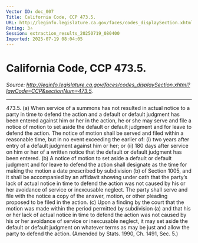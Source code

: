 ```yaml
---
Vector ID: doc_007
Title: California Code, CCP 473.5.
URL: http://leginfo.legislature.ca.gov/faces/codes_displaySection.xhtml?lawCode=CCP&sectionNum=473.5.
Rating: 3⭐
Session: extraction_results_20250719_080400
Imported: 2025-07-19 08:04:05
---
```


# California Code, CCP 473.5.

_Source: http://leginfo.legislature.ca.gov/faces/codes_displaySection.xhtml?lawCode=CCP&sectionNum=473.5._

---

473.5.
(a) When service of a summons has not resulted in actual notice to a party in time to defend the action and a default or default judgment has been entered against him or her in the action, he or she may serve and file a notice of motion to set aside the default or default judgment and for leave to defend the action. The notice of motion shall be served and filed within a reasonable time, but in no event exceeding the earlier of: (i) two years after entry of a default judgment against him or her; or (ii) 180 days after service on him or her of a written notice that the default or default
				judgment has been entered.
(b) A notice of motion to set aside a default or default judgment and for leave to defend the action shall designate as the time for making the motion a date prescribed by subdivision (b) of Section 1005, and it shall be accompanied by an affidavit showing under oath that the party’s lack of actual notice in time to defend the action was not caused by his or her avoidance of service or inexcusable neglect. The party shall serve and file with the notice a copy of the answer, motion, or other pleading proposed to be filed in the action.
(c) Upon a finding by the court that the motion was made within the period permitted by subdivision (a) and that his or her lack of actual notice in time to defend the action was not caused by his or her avoidance of service or inexcusable neglect, it may set aside the default or default judgment on whatever terms as may be
				just and allow the party to defend the action.
(Amended by Stats. 1990, Ch. 1491, Sec. 5.)